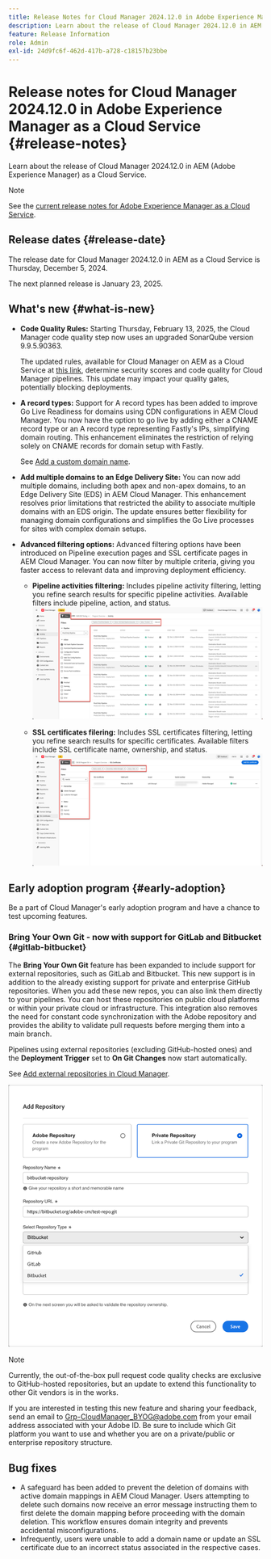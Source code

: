 ```yaml
---
title: Release Notes for Cloud Manager 2024.12.0 in Adobe Experience Manager as a Cloud Service
description: Learn about the release of Cloud Manager 2024.12.0 in AEM as a Cloud Service.
feature: Release Information
role: Admin
exl-id: 24d9fc6f-462d-417b-a728-c18157b23bbe
---
```

# Release notes for Cloud Manager 2024.12.0 in Adobe Experience Manager as a Cloud Service {#release-notes}

Learn about the release of Cloud Manager 2024.12.0 in AEM (Adobe Experience Manager) as a Cloud Service.

>[!NOTE]
>
>See the [current release notes for Adobe Experience Manager as a Cloud Service](/help/release-notes/release-notes-cloud/release-notes-current.md).

## Release dates {#release-date}

The release date for Cloud Manager 2024.12.0 in AEM as a Cloud Service is Thursday, December 5, 2024. 

The next planned release is January 23, 2025.
 

## What's new {#what-is-new}

* **Code Quality Rules:** Starting Thursday, February 13, 2025, the Cloud Manager code quality step now uses an upgraded SonarQube version 9.9.5.90363.

    The updated rules, available for Cloud Manager on AEM as a Cloud Service at [this link](/help/implementing/cloud-manager/code-quality-testing.md#understanding-code-quality-rules), determine security scores and code quality for Cloud Manager pipelines. This update may impact your quality gates, potentially blocking deployments.

<!-- * **Java 21 support:** Customers can now optionally build with Java 17 or Java 21, benefiting from performance improvements and new language features. See [Build environment](/help/implementing/cloud-manager/getting-access-to-aem-in-cloud/build-environment-details.md) for configuration steps, including updating your Maven project description, and certain library versions. When the build version is set to Java 17 or Java 21, the runtime defaults to Java 21.

    Starting February 2025, sandboxes and dev environments upgrade to the Java 21 runtime, regardless of the build version (Java 8, 11, 17, or 21). Production environments follow with an upgrade in April 2025. -->

* **A record types:** Support for A record types has been added to improve Go Live Readiness for domains using CDN configurations in AEM Cloud Manager. You now have the option to go live by adding either a CNAME record type or an A record type representing Fastly's IPs, simplifying domain routing. This enhancement eliminates the restriction of relying solely on CNAME records for domain setup with Fastly.

    See [Add a custom domain name](/help/implementing/cloud-manager/custom-domain-names/add-custom-domain-name.md). <!-- CMGR-63076 -->

<!-- * The AEM Code Quality step now uses SonarQube 9.9 Server, replacing the older 7.4 version. This upgrade brings additional security, performance, and code quality checks, offering more comprehensive analysis and coverage for your projects. -->

* **Add multiple domains to an Edge Delivery Site:** You can now add multiple domains, including both apex and non-apex domains, to an Edge Delivery Site (EDS) in AEM Cloud Manager. This enhancement resolves prior limitations that restricted the ability to associate multiple domains with an EDS origin. The update ensures better flexibility for managing domain configurations and simplifies the Go Live processes for sites with complex domain setups. <!-- CMGR-63007 -->

* **Advanced filtering options:** Advanced filtering options have been introduced on Pipeline execution pages and SSL certificate pages in AEM Cloud Manager. You can now filter by multiple criteria, giving you faster access to relevant data and improving deployment efficiency. <!-- CMGR-26263 -->

    * **Pipeline activities filtering:** Includes pipeline activity filtering, letting you refine search results for specific pipeline activities. Available filters include pipeline, action, and status.
    ![Pipeline activities filtering](/help/implementing/cloud-manager/assets/filters-pipeline.png)


    * **SSL certificates filering:** Includes SSL certificates filtering, letting you refine search results for specific certificates. Available filters include SSL certificate name, ownership, and status.
    ![SSL certificate filtering](/help/implementing/cloud-manager/assets/filters-ssl-certificates.png)

## Early adoption program {#early-adoption}

Be a part of Cloud Manager's early adoption program and have a chance to test upcoming features.

### Bring Your Own Git - now with support for GitLab and Bitbucket {#gitlab-bitbucket}

<!-- BOTH CS & AMS -->

The **Bring Your Own Git** feature has been expanded to include support for external repositories, such as GitLab and Bitbucket. This new support is in addition to the already existing support for private and enterprise GitHub repositories. When you add these new repos, you can also link them directly to your pipelines. You can host these repositories on public cloud platforms or within your private cloud or infrastructure. This integration also removes the need for constant code synchronization with the Adobe repository and provides the ability to validate pull requests before merging them into a main branch.

Pipelines using external repositories (excluding GitHub-hosted ones) and the **Deployment Trigger** set to **On Git Changes** now start automatically.

See [Add external repositories in Cloud Manager](/help/implementing/cloud-manager/managing-code/external-repositories.md).

![Add Repository dialog box](/help/implementing/cloud-manager/release-notes/assets/repositories-add-release-notes.png)

>[!NOTE]
>
>Currently, the out-of-the-box pull request code quality checks are exclusive to GitHub-hosted repositories, but an update to extend this functionality to other Git vendors is in the works.

If you are interested in testing this new feature and sharing your feedback, send an email to [Grp-CloudManager_BYOG@adobe.com](mailto:Grp-CloudManager_BYOG@adobe.com) from your email address associated with your Adobe ID. Be sure to include which Git platform you want to use and whether you are on a private/public or enterprise repository structure.

## Bug fixes

* A safeguard has been added to prevent the deletion of domains with active domain mappings in AEM Cloud Manager. Users attempting to delete such domains now receive an error message instructing them to first delete the domain mapping before proceeding with the domain deletion. This workflow ensures domain integrity and prevents accidental misconfigurations. <!-- CMGR-63033 --> 
* Infrequently, users were unable to add a domain name or update an SSL certificate due to an incorrect status associated in the respective cases. <!-- CMGR-62816 -->


<!-- ## Known issues {#known-issues} -->
